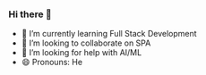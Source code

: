 ### Hi there 👋

- 🌱 I’m currently learning Full Stack Development
- 👯 I’m looking to collaborate on SPA
- 🤔 I’m looking for help with AI/ML
- 😄 Pronouns: He
<!--
**the-code-innovator/the-code-innovator** is a ✨ _special_ ✨ repository because its `README.md` (this file) appears on your GitHub profile.

Here are some ideas to get you started:

- 🔭 I’m currently working on ...

- 💬 Ask me about ...
- 📫 How to reach me: ...

- ⚡ Fun fact: ...
-->
